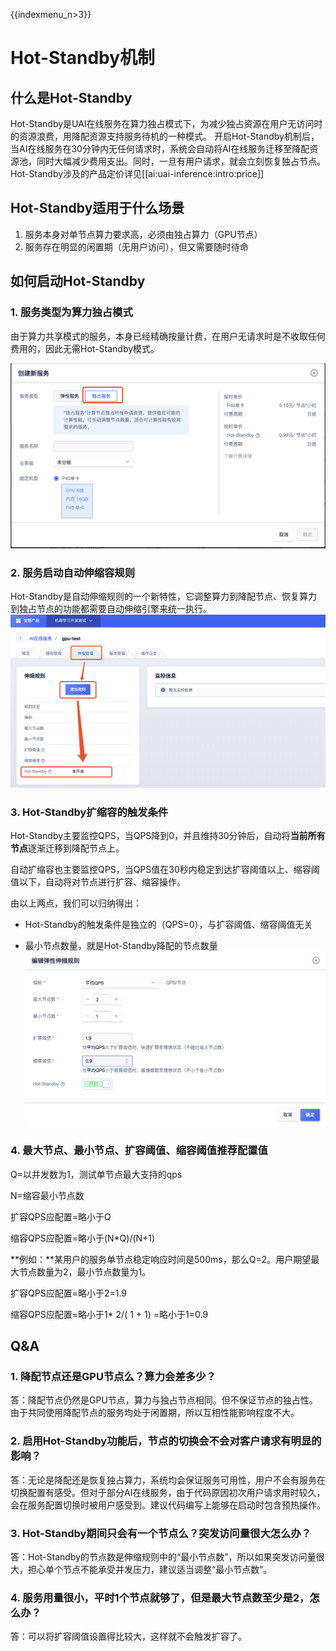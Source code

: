 {{indexmenu_n>3}}

# Hot-Standby机制

## 什么是Hot-Standby
Hot-Standby是UAI在线服务在算力独占模式下，为减少独占资源在用户无访问时的资源浪费，用降配资源支持服务待机的一种模式。
开启Hot-Standby机制后，当AI在线服务在30分钟内无任何请求时，系统会自动将AI在线服务迁移至降配资源池，同时大幅减少费用支出。同时，一旦有用户请求，就会立刻恢复独占节点。
Hot-Standby涉及的产品定价详见[[ai:uai-inference:intro:price]]

## Hot-Standby适用于什么场景
1. 服务本身对单节点算力要求高，必须由独占算力（GPU节点）
2. 服务存在明显的闲置期（无用户访问），但又需要随时待命

## 如何启动Hot-Standby
### 1. 服务类型为算力独占模式
由于算力共享模式的服务，本身已经精确按量计费，在用户无请求时是不收取任何费用的，因此无需Hot-Standby模式。

![hot-standby01](../images/intro/hot-standby01.png)

### 2. 服务启动自动伸缩容规则

Hot-Standby是自动伸缩规则的一个新特性，它调整算力到降配节点、恢复算力到独占节点的功能都需要自动伸缩引擎来统一执行。
![hot-standby02](../images/intro/hot-standby02.png)

### 3. Hot-Standby扩缩容的触发条件

Hot-Standby主要监控QPS，当QPS降到0，并且维持30分钟后，自动将**当前所有节点**逐渐迁移到降配节点上。

自动扩缩容也主要监控QPS，当QPS值在30秒内稳定到达扩容阈值以上、缩容阈值以下，自动将对节点进行扩容、缩容操作。

由以上两点，我们可以归纳得出：

* Hot-Standby的触发条件是独立的（QPS=0），与扩容阈值、缩容阈值无关

* 最小节点数量，就是Hot-Standby降配的节点数量
![hot-standby03](../images/intro/hot-standby03.png)

### 4. 最大节点、最小节点、扩容阈值、缩容阈值推荐配置值

Q=以并发数为1，测试单节点最大支持的qps

N=缩容最小节点数

扩容QPS应配置=略小于Q

缩容QPS应配置=略小于(N*Q)/(N+1)



**例如：**某用户的服务单节点稳定响应时间是500ms，那么Q=2。用户期望最大节点数量为2，最小节点数量为1。

扩容QPS应配置=略小于2=1.9

缩容QPS应配置=略小于1* 2/( 1 + 1) =略小于1=0.9

## Q&A

### 1. 降配节点还是GPU节点么？算力会差多少？

答：降配节点仍然是GPU节点，算力与独占节点相同。但不保证节点的独占性。由于共同使用降配节点的服务均处于闲置期，所以互相性能影响程度不大。

### 2. 启用Hot-Standby功能后，节点的切换会不会对客户请求有明显的影响？

答：无论是降配还是恢复独占算力，系统均会保证服务可用性，用户不会有服务在切换配置有感受。但对于部分AI在线服务，由于代码原因初次用户请求用时较久，会在服务配置切换时被用户感受到。建议代码编写上能够在启动时包含预热操作。

### 3. Hot-Standby期间只会有一个节点么？突发访问量很大怎么办？

答：Hot-Standby的节点数是伸缩规则中的“最小节点数”，所以如果突发访问量很大，担心单个节点不能承受并发压力，建议适当调整“最小节点数”。

### 4. 服务用量很小，平时1个节点就够了，但是最大节点数至少是2，怎么办？

答：可以将扩容阈值设置得比较大，这样就不会触发扩容了。


